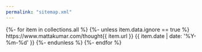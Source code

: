 ```yaml
---
permalink: "sitemap.xml"
---
```


<?xml version="1.0" encoding="UTF-8"?>
<urlset xmlns="http://www.sitemaps.org/schemas/sitemap/0.9">
  {%- for item in collections.all %}
    {%- unless item.data.ignore == true %}
      <url>
        <loc>https://www.mattakumar.com/thought{{ item.url }}</loc>
        <lastmod>{{ item.date | date: '%Y-%m-%d' }}</lastmod>
      </url>
    {%- endunless %}
  {%- endfor %}
</urlset>
